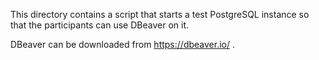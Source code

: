 This directory contains a script that starts a test PostgreSQL instance
so that the participants can use DBeaver on it.

DBeaver can be downloaded from https://dbeaver.io/ .
